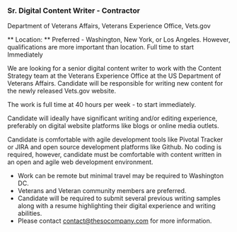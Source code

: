 ### Sr. Digital Content Writer - Contractor

Department of Veterans Affairs, Veterans Experience Office, Vets.gov

** Location: **
Preferred - Washington, New York, or Los Angeles. However, qualifications are more important than location.
Full time to start Immediately

We are looking for a senior digital content writer to work with the Content Strategy team at the Veterans Experience Office at the US Department of Veterans Affairs. Candidate will be responsible for writing new content for the newly released Vets.gov website.

The work is full time at 40 hours per week - to start immediately.

Candidate will ideally have significant writing and/or editing experience, preferably on digital website platforms like blogs or online media outlets.

Candidate is comfortable with agile development tools like Pivotal Tracker or JIRA and open source development platforms like Github. No coding is required, however, candidate must be comfortable with content written in an open and agile web development environment.

- Work can be remote but minimal travel may be required to Washington DC.
- Veterans and Veteran community members are preferred.
- Candidate will be required to submit several previous writing samples along with a resume highlighting their digital experience and writing abilities.
- Please contact [contact@thesocompany.com](mailto:contact@thesocompany.com) for more information.
